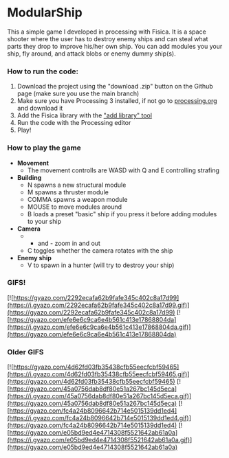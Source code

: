 # ModularShip
This a simple game I developed in processing with Fisica. 
It is a space shooter where the user has to destroy enemy ships and can steal what parts they drop to improve his/her own ship.
You can add modules you your ship, fly around, and attack blobs or enemy dummy ship(s).

### How to run the code:
1. Download the project using the "download .zip" button on the Github page (make sure you use the main branch)
2. Make sure you have Processing 3 installed, if not go to [processing.org](https://processing.org/) and download it
3. Add the Fisica library with the ["add library" tool](https://github.com/processing/processing/wiki/How-to-Install-a-Contributed-Library
                                                        "instructions on how to use the add library tool")
4. Run the code with the Processing editor
5. Play!

### How to play the game
* **Movement**
  * The movement controlls are WASD with Q and E controlling strafing
* **Building**
  * N spawns a new structural module
  * M spawns a thruster module
  * COMMA spawns a weapon module
  * MOUSE to move modules around
  * B loads a preset "basic" ship if you press it before adding modules to your ship
* **Camera**
  * + and - zoom in and out
  * C toggles whether the camera rotates with the ship
* **Enemy ship**
  * V to spawn in a hunter (will try to destroy your ship)

### GIFS!
[![https://gyazo.com/2292ecafa62b9fafe345c402c8a17d99](https://i.gyazo.com/2292ecafa62b9fafe345c402c8a17d99.gif)](https://gyazo.com/2292ecafa62b9fafe345c402c8a17d99)
[![https://gyazo.com/efe6e6c9ca6e4b561c413e17868804da](https://i.gyazo.com/efe6e6c9ca6e4b561c413e17868804da.gif)](https://gyazo.com/efe6e6c9ca6e4b561c413e17868804da)

### Older GIFS
[![https://gyazo.com/4d62fd03fb35438cfb55eecfcbf59465](https://i.gyazo.com/4d62fd03fb35438cfb55eecfcbf59465.gif)](https://gyazo.com/4d62fd03fb35438cfb55eecfcbf59465)
[![https://gyazo.com/45a0756dab8df80e51a267bc145d5eca](https://i.gyazo.com/45a0756dab8df80e51a267bc145d5eca.gif)](https://gyazo.com/45a0756dab8df80e51a267bc145d5eca)
[![https://gyazo.com/fc4a24b8096642b714e5015139dd1ed4](https://i.gyazo.com/fc4a24b8096642b714e5015139dd1ed4.gif)](https://gyazo.com/fc4a24b8096642b714e5015139dd1ed4)
[![https://gyazo.com/e05bd9ed4e4714308f5521642ab61a0a](https://i.gyazo.com/e05bd9ed4e4714308f5521642ab61a0a.gif)](https://gyazo.com/e05bd9ed4e4714308f5521642ab61a0a)
